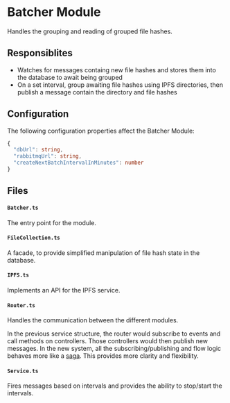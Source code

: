# Batcher Module
Handles the grouping and reading of grouped file hashes.

## Responsiblites
- Watches for messages containg new file hashes and stores them into the database to await being grouped
- On a set interval, group awaiting file hashes using IPFS directories, then publish a message contain the directory and file hashes

## Configuration

The following configuration properties affect the Batcher Module:

```ts
{
  "dbUrl": string,
  "rabbitmqUrl": string,
  "createNextBatchIntervalInMinutes": number
}
```

## Files

#### `Batcher.ts`   
The entry point for the module.

#### `FileCollection.ts`   
A facade, to provide simplified manipulation of file hash state in the database.

#### `IPFS.ts`
Implements an API for the IPFS service.

#### `Router.ts`   
Handles the communication between the different modules.

In the previous service structure, the router would subscribe to events and call methods on controllers. Those controllers would then publish new messages. In the new system, all the subscribing/publishing and flow logic behaves more like a [saga](https://github.com/redux-saga/redux-saga). This provides more clarity and flexibility.

#### `Service.ts`

Fires messages based on intervals and provides the ability to stop/start the intervals.

